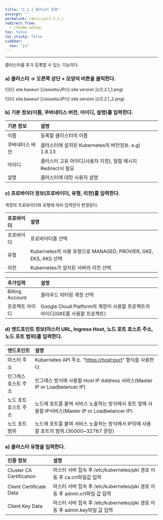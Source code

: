 ```yaml
---
title: "2.2.1 클러스터 등록"
excerpt: ""
permalink: /docs/ja/2.2.1_/
redirect_from:
  - /theme-setup/
toc: false
toc_sticky: false
sidebar:
  nav: "ja"
---
```


---
클러스터를 추가 등록할 수 있는 기능이다.

### a\) 클러스터 → 오른쪽 상단 + 모양의 버튼을 클릭한다.
![]({{ site.baseurl }}/assets/JP/{{ site.version }}/2.2.1_1.png)

![]({{ site.baseurl }}/assets/JP/{{ site.version }}/2.2.1_2.png)
### b\) 기본 정보\(이름, 쿠버네티스 버전, 아이디, 설명\)를 입력한다.

| **기본 정보** | **설명** |
| :------- | :--------------------------------------- |
| 이름     | 등록할 클러스터의 이름                             |
| 쿠버네티스 버전 | 클러스터에 설치된 Kubernetes의 버전정보. e.g\) 1.8.13 |
| 아이디   | 클러스터 고유 아이디(사용자 지정), 알람 메시지 Redirect시 필요 |
| 설명     | 클러스터에 대한 사용자 설명                          |

### c\) 프로바이더 정보\(프로바이더, 유형, 리전\)를 입력한다.
계정의 프로바이더와 유형에 따라 입력란이 변경된다.

| **프로바이더** | **설명** |
| :-------- | :------------ |
| 프로바이더 | 프로바이더를 선택                                         |
| 유형       | Kubernetes의 사용 유형으로 MANAGED, PROVIER, GKE, EKS, AKS  선택 |
| 리전       | Kubernetes가 설치된 서버의 리전 선택 |

| **추가입력** | **설명** |
| :------- | :---------- |
| Billing Account | 클라우드 미터링 계정 선택 |
| 프로젝트 아이디 | Google Cloud Platform의 계정이 사용할 프로젝트의 아이디\(GKE를 사용할 프로젝트\) |

### d\) 엔드포인트 정보\(마스터 URL, Ingress Host, 노드 포트 호스트 주소, 노드 포트 범위\)를 입력한다.

| 엔드포인트 | 설명 |
| :----------- | :------------- |
| 마스터 주소      | Kubernetes API 주소. "[https://host:port](https://host:port)" 형식을 사용한다. |
| 인그레스 호스트 주소 | 인그레스 방식에 사용할 Host IP Address 서비스\(Master IP or Loadbelancer IP\)      |
| 노드 포트 호스트 주소 | 노드에 포트를 붙여 서비스 노출하는 방식에서 포트 앞에 사용할 IP서비스\(Master IP or Loadbelancer IP\) |
| 노드 포트 범위  | 노드에 포트를 붙여 서비스 노출하는 방식에서 IP뒤에 사용할 포트의 범위.\(30000~32767 권장\)          |

### e\) 클러스터 유형을 입력한다.

| 인증 정보               | 설명      |
| :---------------------- | :------------ |
| Cluster CA Certification | 마스터 서버 접속 후 /etc/kubernetes/pki 경로 이동 후 ca.crt파일값 입력     |
| Client Certificate Data  | 마스터 서버 접속 후 /etc/kubernetes/pki 경로 이동 후 admin.crt파일 값 입력 |
| Client Key Data          | 마스터 서버 접속 후 /etc/kubernetes/pki 경로 이동 후 admin.key파일 값 입력 |
